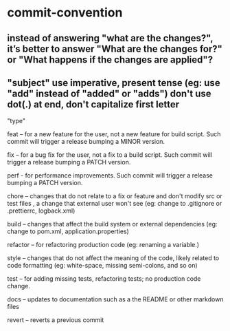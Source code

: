 # commit-convention

instead of answering "what are the changes?", 
it’s better to answer "What are the changes for?" or "What happens if the changes are applied"?
--------------------------------------------
"subject"
use imperative, present tense (eg: use "add" instead of "added" or "adds")
don't use dot(.) at end,
don't capitalize first letter
--------------------------------------------
"type"

feat – for a new feature for the user, not a new feature for build script.
Such commit will trigger a release bumping a MINOR version.

fix – for a bug fix for the user, not a fix to a build script.
Such commit will trigger a release bumping a PATCH version.

perf - for performance improvements.
Such commit will trigger a release bumping a PATCH version.

chore – changes that do not relate to a fix or feature and don't modify src or test files ,
a change that external user won't see
(eg: change to .gitignore or .prettierrc, logback.xml)

build – changes that affect the build system or external dependencies
(eg: change to pom.xml, application.properties)

refactor – for refactoring production code
(eg: renaming a variable.)

style – changes that do not affect the meaning of the code, likely related to code formatting
(eg: white-space, missing semi-colons, and so on)

test – for adding missing tests, refactoring tests; no production code change.

docs – updates to documentation such as a the README or other markdown files

revert – reverts a previous commit
